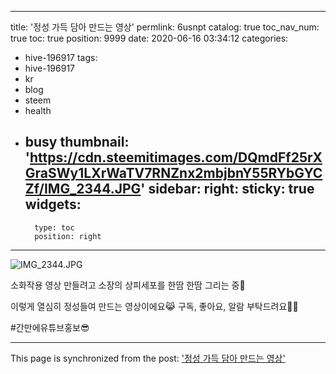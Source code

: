 
---
title: '정성 가득 담아 만드는 영상'
permlink: 6usnpt
catalog: true
toc_nav_num: true
toc: true
position: 9999
date: 2020-06-16 03:34:12
categories:
- hive-196917
tags:
- hive-196917
- kr
- blog
- steem
- health
- busy
thumbnail: 'https://cdn.steemitimages.com/DQmdFf25rXGraSWy1LXrWaTV7RNZnx2mbjbnY55RYbGYCZf/IMG_2344.JPG'
sidebar:
    right:
        sticky: true
widgets:
    -
        type: toc
        position: right
---


![IMG_2344.JPG](https://cdn.steemitimages.com/DQmdFf25rXGraSWy1LXrWaTV7RNZnx2mbjbnY55RYbGYCZf/IMG_2344.JPG)


소화작용 영상 만들려고 소장의 상피세포를 한땀 한땀 그리는 중🤪

이렇게 열심히 정성들여 만드는 영상이에요😹
구독, 좋아요, 알람 부탁드려요🙌🏼

#간만에유튜브홍보😎

- - -

This page is synchronized from the post: ['정성 가득 담아 만드는 영상'](https://steemit.com/@loveecho/6usnpt)
